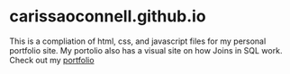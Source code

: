 # carissaoconnell.github.io

This is a compliation of html, css, and javascript files for my personal portfolio site. 
My portolio also has a visual site on how Joins in SQL work. 
Check out my [portfolio](https://carissaoconnell.github.io)
